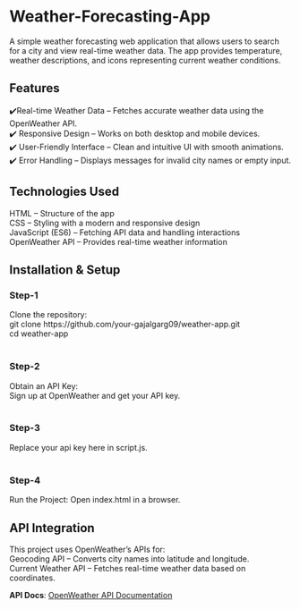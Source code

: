 # Weather-Forecasting-App

A simple weather forecasting web application that allows users to search for a city and view real-time weather data. The app provides temperature, weather descriptions, and icons representing current weather conditions.

<h2>Features<br> </h2>
✔️Real-time Weather Data – Fetches accurate weather data using the OpenWeather API. <br>
✔️ Responsive Design – Works on both desktop and mobile devices. <br>
✔️ User-Friendly Interface – Clean and intuitive UI with smooth animations. <br>
✔️ Error Handling – Displays messages for invalid city names or empty input. <br>

<h2>Technologies Used</h2>
HTML – Structure of the app <br>
CSS – Styling with a modern and responsive design <br>
JavaScript (ES6) – Fetching API data and handling interactions <br>
OpenWeather API – Provides real-time weather information <br>

<h2>Installation & Setup </h2>
<h3>Step-1</h3>
Clone the repository: <br>
git clone https://github.com/your-gajalgarg09/weather-app.git <br>
cd weather-app <br>
<br>
<h3>Step-2</h3>
Obtain an API Key:  <br>
Sign up at OpenWeather and get your API key. <br>
<br>
<h3>Step-3</h3>
Replace your api key here in script.js. <br>
<br>
<h3>Step-4</h3>
Run the Project: Open index.html in a browser.

<h2>API Integration</h2>
This project uses OpenWeather’s APIs for: <br>
Geocoding API – Converts city names into latitude and longitude.  <br>
Current Weather API – Fetches real-time weather data based on coordinates. <br>

**API Docs**: [OpenWeather API Documentation](https://www.postman.com/api-evangelist/openweathermap/documentation/muem9d9/openweathermap)


